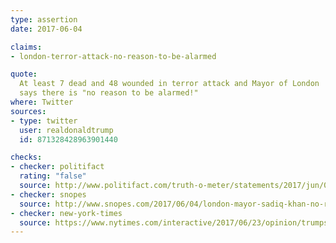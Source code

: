 ```yaml
---
type: assertion
date: 2017-06-04

claims:
- london-terror-attack-no-reason-to-be-alarmed

quote:
  At least 7 dead and 48 wounded in terror attack and Mayor of London
  says there is "no reason to be alarmed!"
where: Twitter
sources:
- type: twitter
  user: realdonaldtrump
  id: 871328428963901440

checks:
- checker: politifact
  rating: "false"
  source: http://www.politifact.com/truth-o-meter/statements/2017/jun/04/donald-trump/donald-trumps-tweet-misleads-about-london-mayors-r/
- checker: snopes
  source: http://www.snopes.com/2017/06/04/london-mayor-sadiq-khan-no-reason-to-be-alarmed-trump/
- checker: new-york-times
  source: https://www.nytimes.com/interactive/2017/06/23/opinion/trumps-lies.html
---
```

